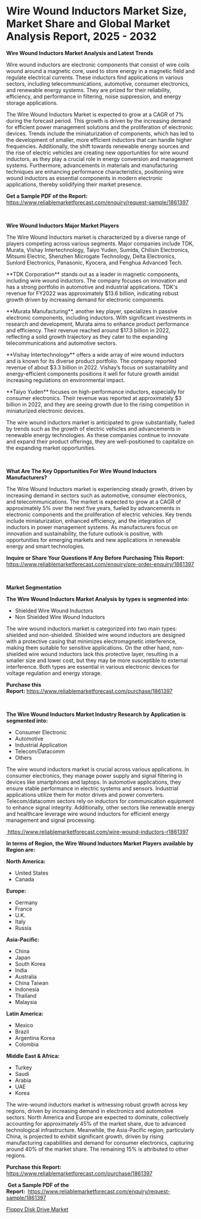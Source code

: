 <p><h1>Wire Wound Inductors Market Size, Market Share and Global Market Analysis Report, 2025 - 2032</h1></p><p><strong>Wire Wound Inductors Market Analysis and Latest Trends</strong></p>
<p><p>Wire wound inductors are electronic components that consist of wire coils wound around a magnetic core, used to store energy in a magnetic field and regulate electrical currents. These inductors find applications in various sectors, including telecommunications, automotive, consumer electronics, and renewable energy systems. They are prized for their reliability, efficiency, and performance in filtering, noise suppression, and energy storage applications.</p><p>The Wire Wound Inductors Market is expected to grow at a CAGR of 7% during the forecast period. This growth is driven by the increasing demand for efficient power management solutions and the proliferation of electronic devices. Trends include the miniaturization of components, which has led to the development of smaller, more efficient inductors that can handle higher frequencies. Additionally, the shift towards renewable energy sources and the rise of electric vehicles are creating new opportunities for wire wound inductors, as they play a crucial role in energy conversion and management systems. Furthermore, advancements in materials and manufacturing techniques are enhancing performance characteristics, positioning wire wound inductors as essential components in modern electronic applications, thereby solidifying their market presence.</p></p>
<p><strong>Get a Sample PDF of the Report:&nbsp;</strong> <a href="https://www.reliablemarketforecast.com/enquiry/request-sample/1861397?utm_campaign=1169&utm_medium=2&utm_source=Github&utm_content=ia&utm_term=11022025&utm_id=wire-wound-inductors">https://www.reliablemarketforecast.com/enquiry/request-sample/1861397</a></p>
<p>&nbsp;</p>
<p><strong>Wire Wound Inductors Major Market Players</strong></p>
<p><p>The Wire Wound Inductors market is characterized by a diverse range of players competing across various segments. Major companies include TDK, Murata, Vishay Intertechnology, Taiyo Yuden, Sumida, Chilisin Electronics, Mitsumi Electric, Shenzhen Microgate Technology, Delta Electronics, Sunlord Electronics, Panasonic, Kyocera, and Fenghua Advanced Tech.</p><p>**TDK Corporation** stands out as a leader in magnetic components, including wire wound inductors. The company focuses on innovation and has a strong portfolio in automotive and industrial applications. TDK's revenue for FY2022 was approximately $13.6 billion, indicating robust growth driven by increasing demand for electronic components.</p><p>**Murata Manufacturing**, another key player, specializes in passive electronic components, including inductors. With significant investments in research and development, Murata aims to enhance product performance and efficiency. Their revenue reached around $17.3 billion in 2022, reflecting a solid growth trajectory as they cater to the expanding telecommunications and automotive sectors.</p><p>**Vishay Intertechnology** offers a wide array of wire wound inductors and is known for its diverse product portfolio. The company reported revenue of about $3.3 billion in 2022. Vishay’s focus on sustainability and energy-efficient components positions it well for future growth amidst increasing regulations on environmental impact.</p><p>**Taiyo Yuden** focuses on high-performance inductors, especially for consumer electronics. Their revenue was reported at approximately $3 billion in 2022, and they are seeing growth due to the rising competition in miniaturized electronic devices.</p><p>The wire wound inductors market is anticipated to grow substantially, fueled by trends such as the growth of electric vehicles and advancements in renewable energy technologies. As these companies continue to innovate and expand their product offerings, they are well-positioned to capitalize on the expanding market opportunities.</p></p>
<p>&nbsp;</p>
<p><strong>What Are The Key Opportunities For Wire Wound Inductors Manufacturers?</strong></p>
<p><p>The Wire Wound Inductors market is experiencing steady growth, driven by increasing demand in sectors such as automotive, consumer electronics, and telecommunications. The market is expected to grow at a CAGR of approximately 5% over the next five years, fueled by advancements in electronic components and the proliferation of electric vehicles. Key trends include miniaturization, enhanced efficiency, and the integration of inductors in power management systems. As manufacturers focus on innovation and sustainability, the future outlook is positive, with opportunities for emerging markets and new applications in renewable energy and smart technologies.</p></p>
<p><strong>Inquire or Share Your Questions If Any Before Purchasing This Report:</strong> <a href="https://www.reliablemarketforecast.com/enquiry/pre-order-enquiry/1861397?utm_campaign=1169&utm_medium=2&utm_source=Github&utm_content=ia&utm_term=11022025&utm_id=wire-wound-inductors">https://www.reliablemarketforecast.com/enquiry/pre-order-enquiry/1861397</a></p>
<p>&nbsp;</p>
<p><strong>Market Segmentation</strong></p>
<p><strong>The Wire Wound Inductors Market Analysis by types is segmented into:</strong></p>
<p><ul><li>Shielded Wire Wound Inductors</li><li>Non Shielded Wire Wound Inductors</li></ul></p>
<p><p>The wire wound inductors market is categorized into two main types: shielded and non-shielded. Shielded wire wound inductors are designed with a protective casing that minimizes electromagnetic interference, making them suitable for sensitive applications. On the other hand, non-shielded wire wound inductors lack this protective layer, resulting in a smaller size and lower cost, but they may be more susceptible to external interference. Both types are essential in various electronic devices for voltage regulation and energy storage.</p></p>
<p><strong>Purchase this Report:&nbsp;</strong><a href="https://www.reliablemarketforecast.com/purchase/1861397?utm_campaign=1169&utm_medium=2&utm_source=Github&utm_content=ia&utm_term=11022025&utm_id=wire-wound-inductors">https://www.reliablemarketforecast.com/purchase/1861397</a></p>
<p>&nbsp;</p>
<p><strong>The Wire Wound Inductors Market Industry Research by Application is segmented into:</strong></p>
<p><ul><li>Consumer Electronic</li><li>Automotive</li><li>Industrial Application</li><li>Telecom/Datacomm</li><li>Others</li></ul></p>
<p><p>The wire wound inductors market is crucial across various applications. In consumer electronics, they manage power supply and signal filtering in devices like smartphones and laptops. In automotive applications, they ensure stable performance in electric systems and sensors. Industrial applications utilize them for motor drives and power converters. Telecom/datacomm sectors rely on inductors for communication equipment to enhance signal integrity. Additionally, other sectors like renewable energy and healthcare leverage wire wound inductors for efficient energy management and signal processing.</p></p>
<p><a href="https://www.reliablemarketforecast.com/wire-wound-inductors-r1861397?utm_campaign=1169&utm_medium=2&utm_source=Github&utm_content=ia&utm_term=11022025&utm_id=wire-wound-inductors">&nbsp;https://www.reliablemarketforecast.com/wire-wound-inductors-r1861397</a></p>
<p><strong>In terms of Region, the Wire Wound Inductors Market Players available by Region are:</strong></p>
<p>
    <p> <strong> North America: </strong>
        <ul>
            <li>United States</li>
            <li>Canada</li>
        </ul>
        </p> 
    <p> <strong> Europe: </strong>
        <ul>
            <li>Germany</li>
            <li>France</li>
            <li>U.K.</li>
            <li>Italy</li>
            <li>Russia</li>
        </ul>
        </p> 
    <p> <strong> Asia-Pacific: </strong>
        <ul>
            <li>China</li>
            <li>Japan</li>
            <li>South Korea</li>
            <li>India</li>
            <li>Australia</li>
            <li>China Taiwan</li>
            <li>Indonesia</li>
            <li>Thailand</li>
            <li>Malaysia</li>
        </ul>
        </p> 
    <p> <strong> Latin America: </strong>
        <ul>
            <li>Mexico</li>
            <li>Brazil</li>
            <li>Argentina Korea</li>
            <li>Colombia</li>
        </ul>
        </p> 
    <p> <strong> Middle East & Africa: </strong>
        <ul>
            <li>Turkey</li>
            <li>Saudi</li>
            <li>Arabia</li>
            <li>UAE</li>
            <li>Korea</li>
        </ul>
    </p>
    </p>
<p><p>The wire-wound inductors market is witnessing robust growth across key regions, driven by increasing demand in electronics and automotive sectors. North America and Europe are expected to dominate, collectively accounting for approximately 45% of the market share, due to advanced technological infrastructure. Meanwhile, the Asia-Pacific region, particularly China, is projected to exhibit significant growth, driven by rising manufacturing capabilities and demand for consumer electronics, capturing around 40% of the market share. The remaining 15% is attributed to other regions.</p></p>
<p><strong>Purchase this Report: </strong><a href="https://www.reliablemarketforecast.com/purchase/1861397?utm_campaign=1169&utm_medium=2&utm_source=Github&utm_content=ia&utm_term=11022025&utm_id=wire-wound-inductors">https://www.reliablemarketforecast.com/purchase/1861397</a></p>
<p>&nbsp;<strong>Get a Sample PDF of the Report:&nbsp;&nbsp;</strong><a href="https://www.reliablemarketforecast.com/enquiry/request-sample/1861397?utm_campaign=1169&utm_medium=2&utm_source=Github&utm_content=ia&utm_term=11022025&utm_id=wire-wound-inductors">https://www.reliablemarketforecast.com/enquiry/request-sample/1861397</a></p>
<p><strong></strong></p>
<p><p><a href="https://github.com/pizolina/Market-Research-Report-List-7/blob/main/floppy-disk-drive-market.md?utm_campaign=1169&utm_medium=2&utm_source=Github&utm_content=ia&utm_term=11022025&utm_id=wire-wound-inductors">Floppy Disk Drive Market</a></p></p>
